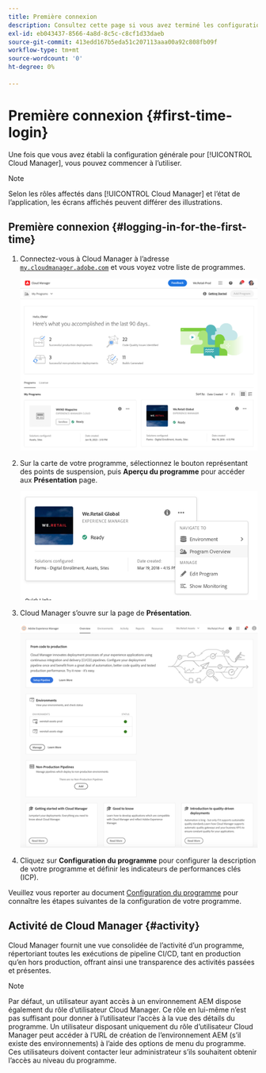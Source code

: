 ```yaml
---
title: Première connexion
description: Consultez cette page si vous avez terminé les configurations générales et que vous êtes prêt à utiliser Cloud Manager pour la première fois.
exl-id: eb043437-8566-4a8d-8c5c-c8cf1d33daeb
source-git-commit: 413edd167b5eda51c207113aaa00a92c808fb09f
workflow-type: tm+mt
source-wordcount: '0'
ht-degree: 0%

---
```



# Première connexion {#first-time-login}

Une fois que vous avez établi la configuration générale pour [!UICONTROL Cloud Manager], vous pouvez commencer à l’utiliser.

>[!NOTE]
>
>Selon les rôles affectés dans [!UICONTROL Cloud Manager] et l’état de l’application, les écrans affichés peuvent différer des illustrations.

## Première connexion {#logging-in-for-the-first-time}

1. Connectez-vous à Cloud Manager à l’adresse [`my.cloudmanager.adobe.com`](https://my.cloudmanager.adobe.com/) et vous voyez votre liste de programmes.

   ![Console Cloud Manager](/help/assets/cloud-manager-console.png)

1. Sur la carte de votre programme, sélectionnez le bouton représentant des points de suspension, puis **Aperçu du programme** pour accéder aux **Présentation** page.

   ![Option de Cloud Manager](/help/assets/program-overview-option.png)

1. Cloud Manager s’ouvre sur la page de **Présentation**.

   ![Page de présentation de Cloud Manager](/help/assets/FirstLogin1.png)

1. Cliquez sur **Configuration du programme** pour configurer la description de votre programme et définir les indicateurs de performances clés (ICP).

Veuillez vous reporter au document [Configuration du programme](/help/getting-started/program-setup.md) pour connaître les étapes suivantes de la configuration de votre programme.

## Activité de Cloud Manager {#activity}

Cloud Manager fournit une vue consolidée de l’activité d’un programme, répertoriant toutes les exécutions de pipeline CI/CD, tant en production qu’en hors production, offrant ainsi une transparence des activités passées et présentes.

>[!NOTE]
>
>Par défaut, un utilisateur ayant accès à un environnement AEM dispose également du rôle d’utilisateur Cloud Manager. Ce rôle en lui-même n’est pas suffisant pour donner à l’utilisateur l’accès à la vue des détails du programme. Un utilisateur disposant uniquement du rôle d’utilisateur Cloud Manager peut accéder à l’URL de création de l’environnement AEM (s’il existe des environnements) à l’aide des options de menu du programme. Ces utilisateurs doivent contacter leur administrateur s’ils souhaitent obtenir l’accès au niveau du programme.
